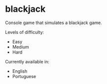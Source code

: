 # blackjack
Console game that simulates a blackjack game.

Levels of difficulty:
<ul>
  <li>Easy</li>
  <li>Medium</li>
  <li>Hard</li>
</ul>

Currently available in:
<ul>
  <li>English</li>
  <li>Portuguese</li>
</ul>
